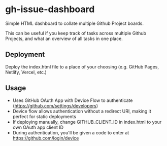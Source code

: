 # gh-issue-dashboard
Simple HTML dashboard to collate multiple Github Project boards.

This can be useful if you keep track of tasks across multiple Github Projects, and what an overview of all tasks in one place.

## Deployment
Deploy the index.html file to a place of your choosing (e.g. GitHub Pages, Netlify, Vercel, etc.)

## Usage
- Uses GitHub OAuth App with Device Flow to authenticate (https://github.com/settings/developers)
- Device flow allows authentication without a redirect URI, making it perfect for static deployments
- If deploying manually, change GITHUB_CLIENT_ID in index.html to your own OAuth app client ID
- During authentication, you'll be given a code to enter at https://github.com/login/device
